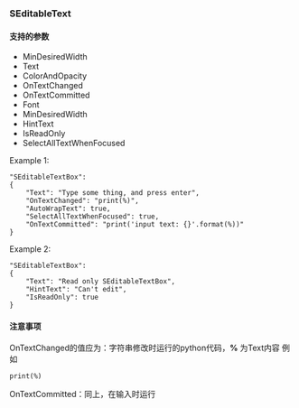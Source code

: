 ### SEditableText
#### 支持的参数

* MinDesiredWidth
* Text
* ColorAndOpacity
* OnTextChanged
* OnTextCommitted
* Font
* MinDesiredWidth
* HintText
* IsReadOnly
* SelectAllTextWhenFocused

Example 1:

    "SEditableTextBox":
    {
        "Text": "Type some thing, and press enter",
        "OnTextChanged": "print(%)",
        "AutoWrapText": true,
        "SelectAllTextWhenFocused": true,
        "OnTextCommitted": "print('input text: {}'.format(%))"
    }
	
Example 2:

    "SEditableTextBox":
    {
        "Text": "Read only SEditableTextBox",
		"HintText": "Can't edit",
        "IsReadOnly": true
    }

#### 注意事项
OnTextChanged的值应为：字符串修改时运行的python代码，**%** 为Text内容
例如

    print(%)
	
OnTextCommitted：同上，在输入时运行